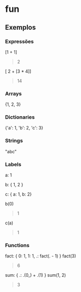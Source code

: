 # fun

## Exemplos

### Expressões

[1 + 1]
> 2

[ 2 + [3 * 4]]
> 14

### Arrays

{1, 2, 3}

### Dictionaries

{'a': 1, 'b': 2, 'c': 3}

### Strings

"abc"

### Labels

a: 1

b: { 1, 2 }

c: { a: 1, b: 2}

b(0)
> 1

c(a)
> 1

### Functions

fact: {
  0: 1,
  1: 1,
  .: fact(. - 1)
}
fact(3)
> 6

sum: {
 .: .(0_) + .(1) 
}
sum(1, 2)
> 3





